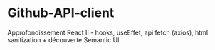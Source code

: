 # Github-API-client
Approfondissement React II - hooks, useEffet, api fetch (axios), html sanitization + découverte Semantic UI
